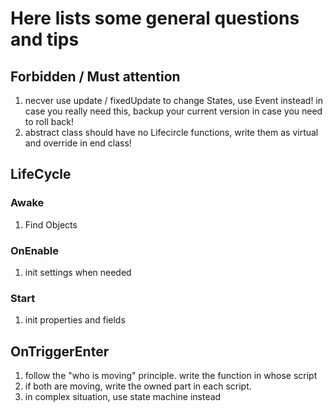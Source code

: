 # Here lists some general questions and tips

## Forbidden / Must attention
1. necver use update / fixedUpdate to change States, use Event instead! in case you really need this, backup your current version in case you need to roll back!
2. abstract class should have no Lifecircle functions, write them as virtual and override in end class!
## LifeCycle
### Awake
1. Find Objects
   
### OnEnable
1. init settings when needed

### Start
1. init properties and fields

## OnTriggerEnter
1. follow the "who is moving" principle. write the function in whose script
2. if both are moving, write the owned part in each script.
3. in complex situation, use state machine instead
